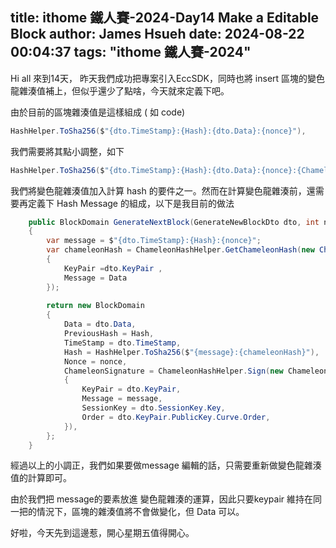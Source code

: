 title: ithome 鐵人賽-2024-Day14 Make a Editable Block
author: James Hsueh
date: 2024-08-22 00:04:37
tags: "ithome 鐵人賽-2024"
---
Hi all 來到14天， 昨天我們成功把專案引入EccSDK，同時也將 insert 區塊的變色龍雜湊值補上，但似乎還少了點啥，今天就來定義下吧。

由於目前的區塊雜湊值是這樣組成 ( 如 code)

```csharp
HashHelper.ToSha256($"{dto.TimeStamp}:{Hash}:{dto.Data}:{nonce}"),
```

我們需要將其點小調整，如下

```csharp
HashHelper.ToSha256($"{dto.TimeStamp}:{Hash}:{dto.Data}:{nonce}:{ChameleonHash}"),
```

我們將變色龍雜湊值加入計算 hash 的要件之一。然而在計算變色龍雜湊前，還需要再定義下 Hash Message 的組成，以下是我目前的做法

```csharp
    public BlockDomain GenerateNextBlock(GenerateNewBlockDto dto, int nonce)
    {
        var message = $"{dto.TimeStamp}:{Hash}:{nonce}";
        var chameleonHash = ChameleonHashHelper.GetChameleonHash(new ChameleonHashRequest()
        {
            KeyPair =dto.KeyPair ,
            Message = Data 
        });
        
        return new BlockDomain
        {
            Data = dto.Data,
            PreviousHash = Hash,
            TimeStamp = dto.TimeStamp,
            Hash = HashHelper.ToSha256($"{message}:{chameleonHash}"),
            Nonce = nonce,
            ChameleonSignature = ChameleonHashHelper.Sign(new ChameleonHashRequest
            {
                KeyPair = dto.KeyPair,
                Message = message,
                SessionKey = dto.SessionKey.Key,
                Order = dto.KeyPair.PublicKey.Curve.Order,
            }),
        };
    }

```

經過以上的小調正，我們如果要做message 編輯的話，只需要重新做變色龍雜湊值的計算即可。

由於我們把 message的要素放進 變色龍雜湊的運算，因此只要keypair 維持在同一把的情況下，區塊的雜湊值將不會做變化，但 Data 可以。

好啦，今天先到這邊惹，開心星期五值得開心。